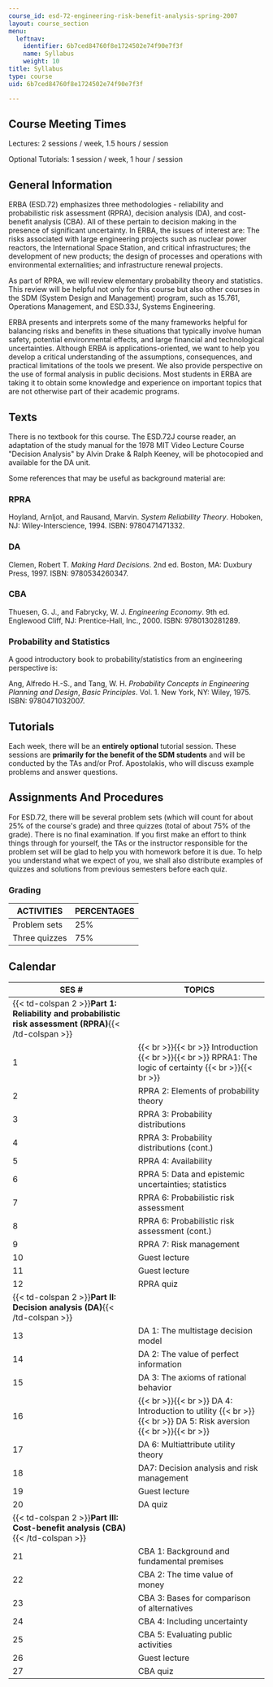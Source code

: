 ```yaml
---
course_id: esd-72-engineering-risk-benefit-analysis-spring-2007
layout: course_section
menu:
  leftnav:
    identifier: 6b7ced84760f8e1724502e74f90e7f3f
    name: Syllabus
    weight: 10
title: Syllabus
type: course
uid: 6b7ced84760f8e1724502e74f90e7f3f

---
```


Course Meeting Times
--------------------

Lectures: 2 sessions / week, 1.5 hours / session

Optional Tutorials: 1 session / week, 1 hour / session

General Information
-------------------

ERBA (ESD.72) emphasizes three methodologies - reliability and probabilistic risk assessment (RPRA), decision analysis (DA), and cost-benefit analysis (CBA). All of these pertain to decision making in the presence of significant uncertainty. In ERBA, the issues of interest are: The risks associated with large engineering projects such as nuclear power reactors, the International Space Station, and critical infrastructures; the development of new products; the design of processes and operations with environmental externalities; and infrastructure renewal projects.

As part of RPRA, we will review elementary probability theory and statistics. This review will be helpful not only for this course but also other courses in the SDM (System Design and Management) program, such as 15.761, Operations Management, and ESD.33J, Systems Engineering.

ERBA presents and interprets some of the many frameworks helpful for balancing risks and benefits in these situations that typically involve human safety, potential environmental effects, and large financial and technological uncertainties. Although ERBA is applications-oriented, we want to help you develop a critical understanding of the assumptions, consequences, and practical limitations of the tools we present. We also provide perspective on the use of formal analysis in public decisions. Most students in ERBA are taking it to obtain some knowledge and experience on important topics that are not otherwise part of their academic programs.

Texts
-----

There is no textbook for this course. The ESD.72J course reader, an adaptation of the study manual for the 1978 MIT Video Lecture Course "Decision Analysis" by Alvin Drake & Ralph Keeney, will be photocopied and available for the DA unit.

Some references that may be useful as background material are:

### RPRA

Hoyland, Arnljot, and Rausand, Marvin. _System Reliability Theory_. Hoboken, NJ: Wiley-Interscience, 1994. ISBN: 9780471471332.

### DA

Clemen, Robert T. _Making Hard Decisions_. 2nd ed. Boston, MA: Duxbury Press, 1997. ISBN: 9780534260347.

### CBA

Thuesen, G. J., and Fabrycky, W. J. _Engineering Economy_. 9th ed. Englewood Cliff, NJ: Prentice-Hall, Inc., 2000. ISBN: 9780130281289.

### Probability and Statistics

A good introductory book to probability/statistics from an engineering perspective is:

Ang, Alfredo H.-S., and Tang, W. H. _Probability Concepts in Engineering Planning and Design_, _Basic Principles_. Vol. 1. New York, NY: Wiley, 1975. ISBN: 9780471032007.

Tutorials
---------

Each week, there will be an **entirely optional** tutorial session. These sessions are **primarily for the benefit of the SDM students** and will be conducted by the TAs and/or Prof. Apostolakis, who will discuss example problems and answer questions.

Assignments And Procedures
--------------------------

For ESD.72, there will be several problem sets (which will count for about 25% of the course's grade) and three quizzes (total of about 75% of the grade). There is no final examination. If you first make an effort to think things through for yourself, the TAs or the instructor responsible for the problem set will be glad to help you with homework before it is due. To help you understand what we expect of you, we shall also distribute examples of quizzes and solutions from previous semesters before each quiz.

### Grading

| ACTIVITIES | PERCENTAGES |
| --- | --- |
| Problem sets | 25% |
| Three quizzes | 75% 

Calendar
--------

| SES # | TOPICS |
| --- | --- |
| {{< td-colspan 2 >}}**Part 1: Reliability and probabilistic risk assessment (RPRA)**{{< /td-colspan >}} ||
| 1 |  {{< br >}}{{< br >}} Introduction {{< br >}}{{< br >}} RPRA1: The logic of certainty {{< br >}}{{< br >}}  |
| 2 | RPRA 2: Elements of probability theory |
| 3 | RPRA 3: Probability distributions |
| 4 | RPRA 3: Probability distributions (cont.) |
| 5 | RPRA 4: Availability |
| 6 | RPRA 5: Data and epistemic uncertainties; statistics |
| 7 | RPRA 6: Probabilistic risk assessment |
| 8 | RPRA 6: Probabilistic risk assessment (cont.) |
| 9 | RPRA 7: Risk management |
| 10 | Guest lecture |
| 11 | Guest lecture |
| 12 | RPRA quiz |
| {{< td-colspan 2 >}}**Part II: Decision analysis (DA)**{{< /td-colspan >}} ||
| 13 | DA 1: The multistage decision model |
| 14 | DA 2: The value of perfect information |
| 15 | DA 3: The axioms of rational behavior |
| 16 |  {{< br >}}{{< br >}} DA 4: Introduction to utility {{< br >}}{{< br >}} DA 5: Risk aversion {{< br >}}{{< br >}}  |
| 17 | DA 6: Multiattribute utility theory |
| 18 | DA7: Decision analysis and risk management |
| 19 | Guest lecture |
| 20 | DA quiz |
| {{< td-colspan 2 >}}**Part III: Cost-benefit analysis (CBA)**{{< /td-colspan >}} ||
| 21 | CBA 1: Background and fundamental premises |
| 22 | CBA 2: The time value of money |
| 23 | CBA 3: Bases for comparison of alternatives |
| 24 | CBA 4: Including uncertainty |
| 25 | CBA 5: Evaluating public activities |
| 26 | Guest lecture |
| 27 | CBA quiz
